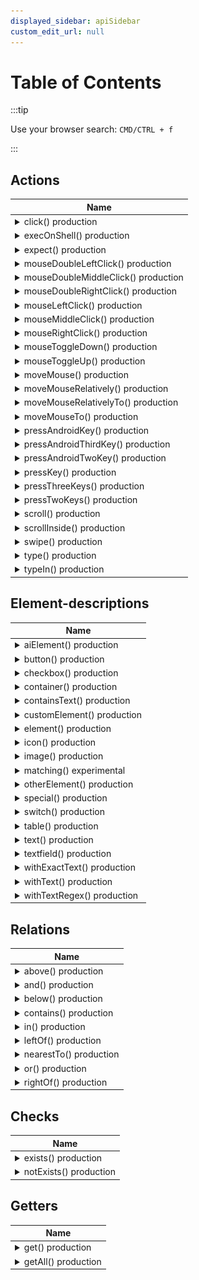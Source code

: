 ```yaml
---
displayed_sidebar: apiSidebar
custom_edit_url: null
---
```


# Table of Contents

:::tip

Use your browser search: `CMD/CTRL + f`

:::

## Actions

<table style={{display: 'table'}}>
    <thead>
        <tr>
            <th style={{width: '100%', textAlign: "left"}}>Name</th>
        </tr>
    </thead>
    <tbody>
        <tr>
            <td>
                <details>
                    <summary>click()  <span class="theme-doc-version-badge badge badge--success">production</span> </summary>
<md-block>

Mouse left-clicks/taps on the filtered element by moving the mouse cursor to the filtered element first.

If you need a simple mouseleftclick/tap only, use `mouseLeftClick`.

**Example:**
```typescript 
await aui.click().button().withText('Google Search').exec();
```

![](/img/gif/click.gif)

  

</md-block>
<md-block>


</md-block>
                </details>
            </td>
        </tr>
        <tr>
            <td>
                <details>
                    <summary>execOnShell()  <span class="theme-doc-version-badge badge badge--success">production</span> </summary>
<md-block>

Executes a shell command on the device your AskUI Controller is connected to.

**Example:**
```typescript 
// Open the lastpass app
await aui.execOnShell('monkey -p com.lastpass.authenticator 1').exec();

// Open Google Chrome on Windows
await aui.execOnShell("start chrome").exec()

;// Open Google Chrome on macOS
await aui.execOnShell("open -a 'Google Chrome'").exec();

// Open Google Chrome on Linux
await aui.execOnShell("chrome").exec();
```  

</md-block>
<md-block>

* @param \{string} shell_command - A shell command which is executed.

</md-block>
                </details>
            </td>
        </tr>
        <tr>
            <td>
                <details>
                    <summary>expect()  <span class="theme-doc-version-badge badge badge--success">production</span> </summary>
<md-block>

Expects a condition, for example, `exists()` or `notExits()`.

Use the structure `expect().<your filter>.(exists()|notExists())` as shown in the examples below.

**Examples:**
```typescript 
await aui.expect().text('Login').exists().exec()
await aui.expect().text('Login').notExists().exec()
```  

</md-block>
<md-block>


</md-block>
                </details>
            </td>
        </tr>
        <tr>
            <td>
                <details>
                    <summary>mouseDoubleLeftClick()  <span class="theme-doc-version-badge badge badge--success">production</span> </summary>
<md-block>

Double-clicks with left mouse key.

If you need to move the mouse first, use `moveMouseTo()`.

**Examples:**
```typescript
// Optional: Move mouse to an element first
await aui.moveMouseTo().button().withText('Login').exec();

await aui.mouseDoubleLeftClick().exec();
```

![](/img/gif/mouseDoubleLeftClick.gif)  

</md-block>
<md-block>


</md-block>
                </details>
            </td>
        </tr>
        <tr>
            <td>
                <details>
                    <summary>mouseDoubleMiddleClick()  <span class="theme-doc-version-badge badge badge--success">production</span> </summary>
<md-block>

Double-clicks with middle mouse key.

If you need to move the mouse first, use `moveMouseTo()`.

**Examples:**
```typescript
// Optional: Move mouse to an element first
await aui.moveMouseTo().button().withText('Login').exec();

await aui.mouseDoubleMiddleClick().exec();
```  

</md-block>
<md-block>


</md-block>
                </details>
            </td>
        </tr>
        <tr>
            <td>
                <details>
                    <summary>mouseDoubleRightClick()  <span class="theme-doc-version-badge badge badge--success">production</span> </summary>
<md-block>

Double-clicks with right mouse key.

If you need to move the mouse first, use `moveMouseTo()`.

**Examples:**
```typescript
// Optional: Move mouse to an element first
await aui.moveMouseTo().button().withText('Login').exec();

await aui.mouseDoubleRightClick().exec();
```  

</md-block>
<md-block>


</md-block>
                </details>
            </td>
        </tr>
        <tr>
            <td>
                <details>
                    <summary>mouseLeftClick()  <span class="theme-doc-version-badge badge badge--success">production</span> </summary>
<md-block>

Clicks with left mouse key.

If you need to move the mouse first, use `moveMouseTo()`.

**Examples:**
```typescript
// Optional: Move mouse to an element first
await aui.moveMouseTo().button().withText('Login').exec();

await aui.mouseLeftClick().exec();
```  

</md-block>
<md-block>


</md-block>
                </details>
            </td>
        </tr>
        <tr>
            <td>
                <details>
                    <summary>mouseMiddleClick()  <span class="theme-doc-version-badge badge badge--success">production</span> </summary>
<md-block>

Clicks with middle mouse key.

If you need to move the mouse first, use `moveMouseTo()`.

**Examples:**
```typescript
// Optional: Move mouse to an element first
await aui.moveMouseTo().button().withText('Login').exec();

await aui.mouseMiddleClick().exec();
```  

</md-block>
<md-block>


</md-block>
                </details>
            </td>
        </tr>
        <tr>
            <td>
                <details>
                    <summary>mouseRightClick()  <span class="theme-doc-version-badge badge badge--success">production</span> </summary>
<md-block>

Clicks with right mouse key.

If you need to move the mouse first, use `moveMouseTo()`.

**Examples:**
```typescript
// Optional: Move mouse to an element first
await aui.moveMouseTo().button().withText('Login').exec();

await aui.mouseRightClick().exec();
```  

</md-block>
<md-block>


</md-block>
                </details>
            </td>
        </tr>
        <tr>
            <td>
                <details>
                    <summary>mouseToggleDown()  <span class="theme-doc-version-badge badge badge--success">production</span> </summary>
<md-block>

Toggles mouse down (Left mouse key/tap). 

 This is the equivalent to **mouse-left-press-and-hold**. It holds the mouse button until the `mouseToogleUp()` is called. Often combined with `mouseToggleUP` to automate **drag-and-drop**.

**Example:**
```typescript
await aui.mouseToggleDown().exec();
await aui.moveMouseRelatively(-400,0).exec();
await aui.mouseToggleUp().exec();
```

![](/img/gif/mouseToggleDownUp.gif)  

</md-block>
<md-block>


</md-block>
                </details>
            </td>
        </tr>
        <tr>
            <td>
                <details>
                    <summary>mouseToggleUp()  <span class="theme-doc-version-badge badge badge--success">production</span> </summary>
<md-block>

Toggles mouse up (Left mouse key/tap).

This is the equivalent to releasing the pressing mouse left button. Often combined with `mouseToggleDown()` to automate **drag-and-drop**.

**Example:**
```typescript
await aui.mouseToggleDown().exec();
await aui.moveMouseRelatively(-400,0).exec();
await aui.mouseToggleUp().exec();
```

![](/img/gif/mouseToggleDownUp.gif)  

</md-block>
<md-block>


</md-block>
                </details>
            </td>
        </tr>
        <tr>
            <td>
                <details>
                    <summary>moveMouse()  <span class="theme-doc-version-badge badge badge--success">production</span> </summary>
<md-block>

Moves the mouse to the absolute x and y coordinates.

If you want to move your mouse cursor to an element, use `moveMouseTo()`.

**Example:**
```typescript
await aui.moveMouse(500, 500).exec();
```

![](/img/gif/moveMouse.gif)  

</md-block>
<md-block>

* @param \{number} x_coordinate - A (positive/negative) x coordinate.
* @param \{number} y_coordinate - A (positive/negative) y coordinate.

</md-block>
                </details>
            </td>
        </tr>
        <tr>
            <td>
                <details>
                    <summary>moveMouseRelatively()  <span class="theme-doc-version-badge badge badge--success">production</span> </summary>
<md-block>

Moves the mouse from the current position (relative) in x and y direction.

**Example:**
```typescript
await aui.moveMouseRelatively(0, 50).exec();
```

![](/img/gif/moveMouseRelatively.gif)  

</md-block>
<md-block>

* @param \{number} x_offset - A (positive/negative) x direction.
* @param \{number} y_offset - A (positive/negative) y direction.

</md-block>
                </details>
            </td>
        </tr>
        <tr>
            <td>
                <details>
                    <summary>moveMouseRelativelyTo()  <span class="theme-doc-version-badge badge badge--success">production</span> </summary>
<md-block>

Moves the mouse relatively to an element in the direction.
This can be used when the mouse should not hover over an element anymore.

**Examples:**
```typescript 
// Move mouse 30 pixels below button
await aui.moveMouseRelativelyTo(0, 30).button().withText('Submit').exec()
```
![](/img/gif/moveMouseRelativelyTo.gif)  

</md-block>
<md-block>

* @param \{number} x_offset - A (positive/negative) x direction.
* @param \{number} y_offset - A (positive/negative) y direction.

</md-block>
                </details>
            </td>
        </tr>
        <tr>
            <td>
                <details>
                    <summary>moveMouseTo()  <span class="theme-doc-version-badge badge badge--success">production</span> </summary>
<md-block>

Move mouse over the filtered element.

**Example:**
```typescript 
await aui.moveMouseTo().text().withText('Grinning_Face').exec()
```

![](/img/gif/moveMouseTo.gif)

  

</md-block>
<md-block>


</md-block>
                </details>
            </td>
        </tr>
        <tr>
            <td>
                <details>
                    <summary>pressAndroidKey()  <span class="theme-doc-version-badge badge badge--success">production</span> </summary>
<md-block>

Press one Android key like `del`
See [API docs](https://docs.askui.com/docs/api/Actions/pressandroidtwokey) for available keys.

**Examples:**
```typescript
await aui.pressAndroidKey('notification').exec();
```

![](/img/gif/pressAndroidKey.gif)  

</md-block>
<md-block>

* @param \{ANDROID_KEY} key - A Android key

</md-block>
                </details>
            </td>
        </tr>
        <tr>
            <td>
                <details>
                    <summary>pressAndroidThirdKey()  <span class="theme-doc-version-badge badge badge--success">production</span> </summary>
<md-block>

Press three Android keys like `CTRL+ALT+DEL`  

</md-block>
<md-block>

* @param \{ANDROID_KEY} first_key - A Android key
* @param \{ANDROID_KEY} second_key - A Android key
* @param \{ANDROID_KEY} third_key - A Android key

</md-block>
                </details>
            </td>
        </tr>
        <tr>
            <td>
                <details>
                    <summary>pressAndroidTwoKey()  <span class="theme-doc-version-badge badge badge--success">production</span> </summary>
<md-block>

Press two Android keys like `volume_down+power`
See [API docs](https://docs.askui.com/docs/api/Actions/pressandroidtwokey) for available keys.

**Examples:**
```typescript
await aui.pressAndroidTwoKey('volume_down', 'power').exec();
```

![](/img/gif/pressAndroidTwoKeys.gif)  

</md-block>
<md-block>

* @param \{ANDROID_KEY} first_key - A Android key
* @param \{ANDROID_KEY} second_key - A Android key

</md-block>
                </details>
            </td>
        </tr>
        <tr>
            <td>
                <details>
                    <summary>pressKey()  <span class="theme-doc-version-badge badge badge--success">production</span> </summary>
<md-block>

Press one keys like `DEL`

**Operating system specific mappings:**
1. Windows: `command`-key maps to `windows`-key

**Examples:**
```typescript
await aui.pressKey('tab').exec();
```

![](/img/gif/pressKey.gif)  

</md-block>
<md-block>

* @param \{PC_AND_MODIFIER_KEY} key - A key

</md-block>
                </details>
            </td>
        </tr>
        <tr>
            <td>
                <details>
                    <summary>pressThreeKeys()  <span class="theme-doc-version-badge badge badge--success">production</span> </summary>
<md-block>

Press three keys like `CTRL+ALT+DEL`

**Operating system specific mappings:**
1. Windows: `command`-key maps to `windows`-key

**Examples:**
```typescript
await aui.pressThreeKeys('control', 'command' 'space').exec();
```

![](/img/gif/pressThreeKeys.gif)  

</md-block>
<md-block>

* @param \{MODIFIER_KEY} first_key - A modifier key
* @param \{MODIFIER_KEY} second_key - A modifier key
* @param \{PC_KEY} third_key - A key

</md-block>
                </details>
            </td>
        </tr>
        <tr>
            <td>
                <details>
                    <summary>pressTwoKeys()  <span class="theme-doc-version-badge badge badge--success">production</span> </summary>
<md-block>

Press two keys like `ALT+F4`

**Operating system specific mappings:**
1. Windows: `command`-key maps to `windows`-key
---
  

</md-block>
<md-block>

* @param \{MODIFIER_KEY} first_key - A modifier key
* @param \{PC_KEY} second_key - A key

</md-block>
                </details>
            </td>
        </tr>
        <tr>
            <td>
                <details>
                    <summary>scroll()  <span class="theme-doc-version-badge badge badge--success">production</span> </summary>
<md-block>

Scrolls based on the current mouse position in the x and y direction.

**Important**: Mouse must be positioned in a scrollable area.

**macOS**: May not work as expected!

**Example:**
```typescript 
// Scroll 500 pixels down in y direction
await aui.scroll(0, -500).exec()
```

![](/img/gif/scroll.gif)  

</md-block>
<md-block>

* @param \{number} x_offset - A (positive/negative) x direction.
* @param \{number} y_offset - A (positive/negative) y direction.

</md-block>
                </details>
            </td>
        </tr>
        <tr>
            <td>
                <details>
                    <summary>scrollInside()  <span class="theme-doc-version-badge badge badge--success">production</span> </summary>
<md-block>

Moves mouse to the filtered element and scrolls in the x and y direction.

**macOS**: May not work as expected!

**Example:**
```typescript 
await aui.scrollInside(0,-500).text().withText('Bottom sheet').exec();
```

![](/img/gif/scrollInside.gif)  

</md-block>
<md-block>

* @param \{number} x_offset - A (positive/negative) x direction.
* @param \{number} y_offset - A (positive/negative) y direction.

</md-block>
                </details>
            </td>
        </tr>
        <tr>
            <td>
                <details>
                    <summary>swipe()  <span class="theme-doc-version-badge badge badge--success">production</span> </summary>
<md-block>

Swipe an element in the x and y direction.
Holds the left mouse button down on Windows, Linux and macOS and drags the element.
On touch devices it taps the element and then drags it.

**Example:**
```typescript 
// Swipe the element 500 to the right
await aui.swipe(500, 0).image().exec()
```
![](/img/gif/swipe.gif)  

</md-block>
<md-block>

* @param \{number} x_offset - A x direction. positive and negative values are accepted
* @param \{number} y_offset - A y direction. positive and negative values are accepted

</md-block>
                </details>
            </td>
        </tr>
        <tr>
            <td>
                <details>
                    <summary>type()  <span class="theme-doc-version-badge badge badge--success">production</span> </summary>
<md-block>

Types a text at the current position.
If you need to focus the element first, use typeIn()

**Note:** In the current version it copies the text and pastes it.

**Examples:**
```typescript 
await aui.type('askui@askui.com').exec()

// mask the text so it is not send to the askui-inference server
await aui.type('Type some text', \{ isSecret: true, secretMask: '**' }).exec()
```

![](/img/gif/type.gif)  

</md-block>
<md-block>

* @param \{string} text - A text to type

</md-block>
                </details>
            </td>
        </tr>
        <tr>
            <td>
                <details>
                    <summary>typeIn()  <span class="theme-doc-version-badge badge badge--success">production</span> </summary>
<md-block>

Puts the focus on the filtered element and types in the text.

**Note:** In the current version it copies the text and pastes it.

**Examples:**
```typescript 
await aui.typeIn('Type some text').textfield().exec()

// mask the text so it is not send to the askui-inference server
await aui.typeIn('Type some text', \{ isSecret: true, secretMask: '**' }).textfield().exec()
```
![](/img/gif/typeIn.gif)  

</md-block>
<md-block>

* @param \{string} text - A text to type

</md-block>
                </details>
            </td>
        </tr>
    </tbody>
</table>

## Element-descriptions

<table style={{display: 'table'}}>
    <thead>
        <tr>
            <th style={{width: '100%', textAlign: "left"}}>Name</th>
        </tr>
    </thead>
    <tbody>
        <tr>
            <td>
                <details>
                    <summary>aiElement()  <span class="theme-doc-version-badge badge badge--success">production</span> </summary>
<md-block>

Detects an AI Element created with the [snipping workflow](https://docs.askui.com/docs/general/Components/aielement#snipping-workflow).

**Examples:**

```typescript
await aui.click().aiElement('askui-logo').exec();
```  

</md-block>
<md-block>

* @param \{string} aiElementName - Name of the AI Element.

</md-block>
                </details>
            </td>
        </tr>
        <tr>
            <td>
                <details>
                    <summary>button()  <span class="theme-doc-version-badge badge badge--success">production</span> </summary>
<md-block>

Filters for a UI element 'button'.

**Examples:** 
```typescript
await aui.click().button().contains().text().withText('Google Search').exec()
```

![](/img/gif/button.gif)  

</md-block>
<md-block>


</md-block>
                </details>
            </td>
        </tr>
        <tr>
            <td>
                <details>
                    <summary>checkbox()  <span class="theme-doc-version-badge badge badge--success">production</span> </summary>
<md-block>

Filters for a UI element 'checkbox'.  

</md-block>
<md-block>


</md-block>
                </details>
            </td>
        </tr>
        <tr>
            <td>
                <details>
                    <summary>container()  <span class="theme-doc-version-badge badge badge--success">production</span> </summary>
<md-block>

Filters for a UI element 'container'.  

</md-block>
<md-block>


</md-block>
                </details>
            </td>
        </tr>
        <tr>
            <td>
                <details>
                    <summary>containsText()  <span class="theme-doc-version-badge badge badge--success">production</span> </summary>
<md-block>

Filters for text containing the text provided as an argument.

**Examples:** 
```typescript
'This is a text' === containsText('text') => true
'This is a text' === containsText('other text') => false
'This is a text' === containsText('other') => false
```
![](/img/gif/containsText.gif)  

</md-block>
<md-block>

* @param \{string} text - A text to be matched.

</md-block>
                </details>
            </td>
        </tr>
        <tr>
            <td>
                <details>
                    <summary>customElement()  <span class="theme-doc-version-badge badge badge--success">production</span> </summary>
<md-block>

Filters for a 'custom element', that is a UI element that is defined by providing an image and other parameters such as degree of rotation. It allows filtering for a UI element based on an image instead of using text or element descriptions like `button().withText('Submit')` in `await aui.click().button().withText('Submit').exec()`.

See the tutorial - [Custom Element](https://docs.askui.com/docs/general/Element%20Selection/custom-elements) for more details.

**Example**
```typescript
await aui
    .click()
    .customElement({
        customImage: './logo.png', // required
        name: 'myLogo', // optional
        threshold: 0.9, // optional, defaults to 0.9
        stopThreshold: 0.9, // optional, defaults to 0.9
        rotationDegreePerStep: 0, // optional, defaults to 0
        imageCompareFormat: 'grayscale', // optional, defaults to 'grayscale'
        // mask:{x:0, y:0}[] // optional, a polygon to match only a certain area of the custom element
    })
    .exec();
```

**Arguments**

- **customImage** (*`string`, required*):
    - A cropped image in the form of a base64 string or file path.
- **name** (*`string`, optional*):
    - A unique name that can be used for filtering for the custom element. If not given, any text inside the custom image will be detected via OCR.
- **threshold** (*`number`, optional*):
    - A threshold for how much a UI element needs to be similar to the custom element as defined by the image. Takes values between `0.0` (== all elements are recognized as the custom element which is probably not what you want) and `1.0` (== elements need to look exactly like the `customImage` which is unlikely to be achieved as even minor differences count). Defaults to `0.9`.
- **stopThreshold** (*`number`, optional*):
    - A threshold for when to stop searching for UI elements similar to the custom element. As soon as UI elements have been found that are at least as similar as the `stopThreshold`, the search is going to stop. After that elements are filtered using the `threshold`. Because of that the `stopThreshold` should be greater than or equal to `threshold`. It is primarily to be used as a speed improvement (by lowering the value). Takes values between `0.0` and `1.0`. Defaults to `0.9`.
- **rotationDegreePerStep** (*`number`, optional*):
    - Step size in rotation degree. Rotates the custom image by this step size until 360° is exceeded. The range is from `0` to `360`. Defaults to `0`.
- **imageCompareFormat** (*`'RGB' | 'grayscale' | 'edges'`, optional*):
    - The color compare style. `'edges'` compares only edges, `'greyscale'` compares the brightness of each pixel whereas `'RGB'` compares all three colors (red, green, blue). Defaults to `'grayscale'`.
  

</md-block>
<md-block>

* @param \{CustomElementJson} customElement - The custom element to filter for.

</md-block>
                </details>
            </td>
        </tr>
        <tr>
            <td>
                <details>
                    <summary>element()  <span class="theme-doc-version-badge badge badge--success">production</span> </summary>
<md-block>

Filters for any UI element on the screen.

**Examples:** 
```typescript
await aui.moveMouseTo().element().exec()
```  

</md-block>
<md-block>


</md-block>
                </details>
            </td>
        </tr>
        <tr>
            <td>
                <details>
                    <summary>icon()  <span class="theme-doc-version-badge badge badge--success">production</span> </summary>
<md-block>

Filters for a UI element 'icon'.

You can combine it with the element-description 'withText()' to look for a specific icon.

**Examples:** 
```typescript
icon().withText('plus')
```

![](/img/gif/icon.gif)

**Note:** This is an alpha feature. The prediction of the icon name is sometimes unstable. Use custom elements as an alternative.  

</md-block>
<md-block>


</md-block>
                </details>
            </td>
        </tr>
        <tr>
            <td>
                <details>
                    <summary>image()  <span class="theme-doc-version-badge badge badge--success">production</span> </summary>
<md-block>

Filters for a UI element 'image'.

**Examples:**
```typescript
// Works if there is only one image visible on the screen
await aui.click().image().exec();

// Works if you have an image with
// a text below
await aui.click().image().above().text().withText('Automating WebGL').exec();
```

![](/img/gif/image.gif)

  

</md-block>
<md-block>


</md-block>
                </details>
            </td>
        </tr>
        <tr>
            <td>
                <details>
                    <summary>matching()  <span class="theme-doc-version-badge badge badge--secondary">experimental</span> </summary>
<md-block>

Filters elements based on a textual description.

**What Should I Write as Matching Text**

The text description inside the `matching()` should describe the element visually.
It understands color, some famous company/product names, general descriptions.

**Important: _Matching only returns the best matching element when you use it with `get()`_**

A bit of playing around to find a matching description is sometimes needed:
For example, `puzzle piece` can fail while `an icon showing a puzzle piece` might work.
Generally, the more detail the better.

We also recommend to not restrict the type of element by using the general selector `element()` as shown in the examples below.

**Examples:**
```typescript
// Select the black sneaker from a bunch of sneakers
await aui.click().element().matching('a black sneaker shoe').exec();

// Select an image that has text in it
await aui.click().element().matching('has Burger King in it').exec();
await aui.click().element().matching('has adidas in it').exec();

// Target a logo/image by describing it
await aui.click().element().matching('a mask on purple background and a firefox logo').exec();
await aui.click().element().matching('logo looking like an apple with one bite bitten off').exec();
await aui.click().element().matching('logo looking like a seashell').exec();
```  

</md-block>
<md-block>

* @param \{string} text - A description of the target element.

</md-block>
                </details>
            </td>
        </tr>
        <tr>
            <td>
                <details>
                    <summary>otherElement()  <span class="theme-doc-version-badge badge badge--success">production</span> </summary>
<md-block>

Filters for a UI element 'other element'.  

</md-block>
<md-block>


</md-block>
                </details>
            </td>
        </tr>
        <tr>
            <td>
                <details>
                    <summary>special()  <span class="theme-doc-version-badge badge badge--success">production</span> </summary>
<md-block>

Filters special elements defined over a specifically trained custom element descriptor.

Custom element descriptors are trained on your elements that were not detected with our 
default models. Please contact us for further details on how to do this. We are working on 
a solution to provide this in our User Portal. 

In the example below circle refers to a circle shaped icon with specific properties.

**Examples:** 
```typescript
await aui.moveMouseTo().element().special("circle").exec()
```  

</md-block>
<md-block>

* @param \{string} text - A text to be matched.

</md-block>
                </details>
            </td>
        </tr>
        <tr>
            <td>
                <details>
                    <summary>switch()  <span class="theme-doc-version-badge badge badge--success">production</span> </summary>
<md-block>

Filters for a UI element 'switch'.  

</md-block>
<md-block>


</md-block>
                </details>
            </td>
        </tr>
        <tr>
            <td>
                <details>
                    <summary>table()  <span class="theme-doc-version-badge badge badge--success">production</span> </summary>
<md-block>

Filters for a UI element 'table'.  

</md-block>
<md-block>


</md-block>
                </details>
            </td>
        </tr>
        <tr>
            <td>
                <details>
                    <summary>text()  <span class="theme-doc-version-badge badge badge--success">production</span> </summary>
<md-block>

Filters for an UI element 'text'.

Takes an optional parameter to filter for a specific text.
See the examples below.

See also the filters `withTextRegex()` and `withExactText()`

**Examples:**
```typescript
await aui.click().text().exec();
await aui.click().text('Username').exec();

// Matching with an exact text
await aui.click().text().withExactText('Username').exec();

// Matching with a regex
await aui.click().text().withTextRegex('\b[Ss]\w+').exec();
```  

</md-block>
<md-block>

* @param \{string} [text] - A text to be matched.

</md-block>
                </details>
            </td>
        </tr>
        <tr>
            <td>
                <details>
                    <summary>textfield()  <span class="theme-doc-version-badge badge badge--success">production</span> </summary>
<md-block>

Filters for a UI element 'textfield'.

**Examples:**
```typescript
// Works if there is only one textfield visible on the screen
await aui.typeIn('Oh yeah').textfield().exec();

// Works if you have a labeled textfield
// Label is above the textfield
await aui.typeIn('Oh yeah').textfield().below().text().withText('E-Mail Address').exec();
```

![](/img/gif/textfield.gif)

  

</md-block>
<md-block>


</md-block>
                </details>
            </td>
        </tr>
        <tr>
            <td>
                <details>
                    <summary>withExactText()  <span class="theme-doc-version-badge badge badge--success">production</span> </summary>
<md-block>

Filters for equal text.

**Note:** This should be only used in cases where the similarity
 comparison of \{@link FluentFilters.withText()} allows not for
 specific enough filtering (too many elements).

**Examples:** 
```typescript
'text' === withExactText('text') => true
'test' === withExactText('text') => false
'other' === withExactText('text') => false

await aui.moveMouseTo().text().withExactText('Password').exec()
```

![](/img/gif/withexacttext.gif)

  

</md-block>
<md-block>

* @param \{string} text - A text to be matched.

</md-block>
                </details>
            </td>
        </tr>
        <tr>
            <td>
                <details>
                    <summary>withText()  <span class="theme-doc-version-badge badge badge--success">production</span> </summary>
<md-block>

Filters for similar -- meaning >70% similar -- text.

Takes an optional parameter to specify the similarity. Usually you need the optional parameter for long texts you want to match precisely.

_We use [RapidFuzz](https://maxbachmann.github.io/RapidFuzz/Usage/fuzz.html#ratio) which calculates the similarity like this:_

`1 - (distance / (lengthString1 + lengthString2))`

**Examples:** 
```typescript
'text' === withText('text') => true
'test' === withText('text') => true
'Test' === withText('text') => true
'Text' === withText('text') => true
'TEXT' === withText('text') => true
'texst' === withText('text') => true
'texts' === withText('text') => true

// usually false
'atebxtc' === withText('text') => false
'other' === withText('text') => false

// optional parameter: similarity_score
'978-0-201-00650-6' == withText("978-0-201-00", 90) => false with 82.76 < 90 similarity
'978-0-201-00650-6' == withText("978-0-201-00650", 90) => true with 93.75 > 90 similarity
```
![](/img/gif/withText.gif)  

</md-block>
<md-block>

* @param \{string} text - A text to be matched.
* @param \{number} [similarityScore=70] - Similarity score minimum value, it should be between `0` and `100`.

</md-block>
                </details>
            </td>
        </tr>
        <tr>
            <td>
                <details>
                    <summary>withTextRegex()  <span class="theme-doc-version-badge badge badge--success">production</span> </summary>
<md-block>

Filters for texts, which match the regex pattern.

**Examples:**

```typescript
'The rain in Spain' === withTextRegex('\b[Ss]\w+') => true
'The rain in Portugal' === withTextRegex('\b[Ss]\w+') => false
'The rain in switzerland' === withTextRegex('\b[Ss]\w+') => true

await aui.get().text().withTextRegex('\b[Ss]\w+').exec()
```

![](/img/gif/withtextregex.gif)

  

</md-block>
<md-block>

* @param \{string} regex_pattern - A regex pattern

</md-block>
                </details>
            </td>
        </tr>
    </tbody>
</table>

## Relations

<table style={{display: 'table'}}>
    <thead>
        <tr>
            <th style={{width: '100%', textAlign: "left"}}>Name</th>
        </tr>
    </thead>
    <tbody>
        <tr>
            <td>
                <details>
                    <summary>above()  <span class="theme-doc-version-badge badge badge--success">production</span> </summary>
<md-block>

Filters for an element above another element.

Takes an optional parameter `index` to select the nth element (defaults to `0`).

Takes an optional parameter `intersection_area` to specify which elements above of the other element are filtered for based on their horizontal position (y-coordinates of bounding box):
- `"element_center_line"` - considered above of the other element if element's bounding box intersects with a vertical line passing through the center of the other element
- `"element_edge_area"` - considered above of the other element if element's bounding box intersects with an area between the left and the right edge of the other element
- `"display_edge_area"` - considered above of the other element no matter where it is placed horizontally on the screen (y-axis)

**Examples:**
```typescript 
------------
|  text3   |
------------
            ------------
            |  text2   |
            ------------
    ------------
    |  text1   |
    ------------
------------
|  text0   |
------------
------------
|  button  |
------------

// General explanation for element_center_line
// This will find text0 and text3
...text().above(..., 'element_center_line').button()

// General explanation for element_edge_area
// This will find text0, text1 and text3
...text().above(..., 'element_edge_area').button()

// General explanation and display_edge_area
// This will find text0, text1, text2 and text3
...text().above(..., 'display_edge_area').button()

// More examples:
// Returns text0 because it is the first element above button
...text().above().button()
...text().above(0).button()
...text().above(0, 'element_edge_area').button()

// Returns text3 because it is the second text touched by the
// vertical line from the center of button
// Notice: text1 is not touched!
...text().above(1, 'element_center_line').button()

// Returns text3 because it is the third text touched by the
// vertical area above the x-axis of button
// Notice: text2 is not touched!
...text().above(2, 'element_edge_area').button()

// Returns text2 because it is the third element above button
...text().above(2, 'display_edge_area').button()

// Returns no element because button is below the texts
...button().above().text()
```
![](/img/gif/above.gif)  

</md-block>
<md-block>

* @param \{number} [index=0] - Index of element to filter for going into the direction specified. Defaults to `0` which is the first element (zero-indexed) found in that direction.
* @param \{INTERSECTION_AREA} [intersection_area="element_edge_area"] - Intersecting with either `"element_center_line"`, `"element_edge_area"` or `"display_edge_area"`. Defaults to `"element_edge_area"`.

</md-block>
                </details>
            </td>
        </tr>
        <tr>
            <td>
                <details>
                    <summary>and()  <span class="theme-doc-version-badge badge badge--success">production</span> </summary>
<md-block>

Logic and operator

**Examples:**
```text 
example scene: 
 ---------------   ----------------
 |  icon user  |   |  icon search |
 ---------------   ----------------
```
```typescript 
const icons = await aui.get().icon().exec();
console.log(icons);
```
Using only the element-description icon, the get will return both icons 
```text 
console output: [
  DetectedElement {
     name: 'ICON',
     text: 'user',
     bndbox: BoundingBox {
        xmin: 1000,
        ymin: 1010,
        xmax: 1020,
        ymax: 1030
     }
  },
  DetectedElement {
     name: 'ICON',
     text: 'search',
     bndbox: BoundingBox {
        xmin: 900,
        ymin: 910,
        xmax: 920,
        ymax: 930
     }
  }
 ]
```
You can combine element-descriptions with **the `and()` relation** and specify exactly which icon you want.
```typescript 
const icons = await aui.get().icon().and().withText('user').exec()
console.log(icons)
```
The get returns only the user icon although both elements are icons.
```text 
 console output: [
  DetectedElement {
     name: 'ICON',
     text: 'user',
     bndbox: BoundingBox {
        xmin: 900,
        ymin: 910,
        xmax: 920,
        ymax: 930
     }
  }
 ]
```  

</md-block>
<md-block>


</md-block>
                </details>
            </td>
        </tr>
        <tr>
            <td>
                <details>
                    <summary>below()  <span class="theme-doc-version-badge badge badge--success">production</span> </summary>
<md-block>

Filters for an element below another element.

Takes an optional parameter `index` to select the nth element (defaults to `0`).

Takes an optional parameter `intersection_area` to specify which elements below of the other element are filtered for based on their horizontal position (y-coordinates of bounding box):
- `"element_center_line"` - considered below of the other element if element's bounding box intersects with a vertical line passing through the center of the other element
- `"element_edge_area"` - considered below of the other element if element's bounding box intersects with an area between the left and the right edge of the other element
- `"display_edge_area"` - considered below of the other element no matter where it is placed horizontally on the screen (y-axis)

**Examples:**
```typescript 
------------
|   text   |
------------
------------
|  button0 |
------------
         -----------
         | button1 |
         -----------
            -----------
            | button2 |
            -----------
------------
|  button3 |
------------

// General explanation for element_center_line
// This will find button0 and button3
...button().below(..., 'element_center_line').text()

// General explanation for element_edge_area
// This will find button0, button1 and button3
...button().below(..., 'element_edge_area').text()

// General explanation and display_edge_area
// This will find button0, button1, button2 and button3
...button().below(..., 'display_edge_area').text()

// More examples:
// Returns button0 because button0 is the first button below text
...button().below().text()
...button().below(0).text()
...button().below(0, 'element_edge_area').text()

// Returns button3 because it is the second button touched by the
// vertical line from the center of text
// Notice: button1 is not touched
...button().below(1, 'element_center_line').text()

// Returns button3 because it is the third button touched by the
// vertical area below the x-axis of text
// Notice: button2 is not touched!
...button().below(2, 'element_edge_area').text()

// Returns button2 because it is the third element below text
...button().below(2, 'display_edge_area').text()

// Returns no element because text is above the buttons
...text().below().button()
```
![](/img/gif/below.gif)  

</md-block>
<md-block>

* @param \{number} [index=0] - Index of element to filter for going into the direction specified. Defaults to `0` which is the first element (zero-indexed) found in that direction.
* @param \{INTERSECTION_AREA} [intersection_area="element_edge_area"] - Intersecting with either `"element_center_line"`, `"element_edge_area"` or `"display_edge_area"`. Defaults to `"element_edge_area"`.

</md-block>
                </details>
            </td>
        </tr>
        <tr>
            <td>
                <details>
                    <summary>contains()  <span class="theme-doc-version-badge badge badge--success">production</span> </summary>
<md-block>

Filters for an element containing another element.

**Example:**
```typescript 
--------------------
|     outerEl      |
|  --------------  |
|  |  innerEl   |  |
|  --------------  |
|                  |
--------------------

// Returns outerEl because outerEl contains innerEl
...outerEl().contains().innerEl()
//  Returns no element because innerEl contains no outerEl
...innerEl().contains().outerEl()
```
![](/img/gif/contains.gif)  

</md-block>
<md-block>


</md-block>
                </details>
            </td>
        </tr>
        <tr>
            <td>
                <details>
                    <summary>in()  <span class="theme-doc-version-badge badge badge--success">production</span> </summary>
<md-block>

Filters for an element inside another element.

**Examples:** 
```typescript 
--------------------
|     outerEl      |
|  --------------  |
|  |  innerEl   |  |
|  --------------  |
|                  |
--------------------

// Returns innerEl because innerEl is inside outerEl
...innerEl().in().outerEl()
// Returns nothing because innerEl is not inside outerEl
...outerEl().in().innerEl()
```
![](/img/gif/in.gif)  

</md-block>
<md-block>


</md-block>
                </details>
            </td>
        </tr>
        <tr>
            <td>
                <details>
                    <summary>leftOf()  <span class="theme-doc-version-badge badge badge--success">production</span> </summary>
<md-block>

Filters for an element left of another element.

Takes an optional parameter `index` to select the nth element (defaults to `0`).

Takes an optional parameter `intersection_area` to specify which elements left of the other element are filtered for based on their vertical position (y-coordinates of bounding box):
- `"element_center_line"` - considered left of the other element if element's bounding box intersects with a horizontal line passing through the center of the other element
- `"element_edge_area"` - considered left of the other element if element's bounding box intersects with an area between the top and the bottom edge of the other element
- `"display_edge_area"` - considered left of the other element no matter where it is placed vertically on the screen (y-axis)

**Examples:**
```typescript 
---------                   --------- ----------
| text3 |                   | text0 | | button |
---------         --------- --------- ----------
        --------- | text1 |
        | text2 | ---------
        ---------

// General explanation for element_center_line
// This will find text0 and text3
...text().leftOf(..., 'element_center_line').button()

// General explanation for element_edge_area
// This will find text0, text1 and text3
...text().leftOf(..., 'element_edge_area').button()

// General explanation and display_edge_area
// This will find text0, text1, text2 and text3
...text().leftOf(..., 'display_edge_area').button()

// More examples:
// Returns text0 because it is the first element leftOf button
...text().leftOf().button()
...text().leftOf(0).button()
...text().leftOf(0, 'element_edge_area').button()

// Returns text3 because it is the second text touched by the
// horizontal line from the center of button
// Notice: text1 is not touched!
...text().leftOf(1, 'element_center_line').button()

// Returns text3 because it is the third text touched by the
// vertical area leftOf the y-axis of button
// Notice: text2 is not touched!
...text().leftOf(2, 'element_edge_area').button()

// Returns text2 because it is the third element leftOf button
...text().leftOf(2, 'display_edge_area').button()

// Returns no element because button is rightOf the texts
...button().leftOf().text()
```
![](/img/gif/leftOf.gif)  

</md-block>
<md-block>

* @param \{number} [index=0] - Index of element to filter for going into the direction specified. Defaults to `0` which is the first element (zero-indexed) found in that direction.
* @param \{INTERSECTION_AREA} [intersection_area="element_edge_area"] - Intersecting with either `"element_center_line"`, `"element_edge_area"` or `"display_edge_area"`. Defaults to `"element_edge_area"`.

</md-block>
                </details>
            </td>
        </tr>
        <tr>
            <td>
                <details>
                    <summary>nearestTo()  <span class="theme-doc-version-badge badge badge--success">production</span> </summary>
<md-block>

Filters for an element nearest to another element.

**Examples:**
```typescript 
--------------
|  button 1  |
--------------
--------------
|   text     |
--------------
              
              
              
--------------
|  button 2  |
--------------

// Returns button 1 because button 1 is nearer to the text than button 2
...button().nearestTo().text()
```
![](/img/gif/nearestTo.gif)  

</md-block>
<md-block>


</md-block>
                </details>
            </td>
        </tr>
        <tr>
            <td>
                <details>
                    <summary>or()  <span class="theme-doc-version-badge badge badge--success">production</span> </summary>
<md-block>

Logic or operator

**Examples:**
```text 
scene 1
--------------  ---------------
|  button    |  |  icon       |
--------------  ---------------

scene 2
--------------  ---------------
|  button    |  |  text       |
--------------  ---------------

```
In case, that your reference element can have multiple values, in the following example, the element right of the button can be either icon or text.
You can use **the `or()` relation**, so your instruction is valid for both scenes
```typescript 
const button = await aui.get().button().rightOf().icon().or().text().exec();
console.log(button);
```
Returns the same button for both cases
```text 
 console output: [
  DetectedElement {
     name: 'BUTTON',
     text: 'button',
     bndbox: BoundingBox {
        xmin: 900,
        ymin: 910,
        xmax: 920,
        ymax: 930
     }
  }
 ]
```  

</md-block>
<md-block>


</md-block>
                </details>
            </td>
        </tr>
        <tr>
            <td>
                <details>
                    <summary>rightOf()  <span class="theme-doc-version-badge badge badge--success">production</span> </summary>
<md-block>

Filters for an element right of another element.

Takes an optional parameter `index` to select the nth element (defaults to `0`).

Takes an optional parameter `intersection_area` to specify which elements right of the other element are filtered for based on their vertical position (y-coordinates of bounding box):
- `"element_center_line"` - considered right of the other element if element's bounding box intersects with a horizontal line passing through the center of the other element
- `"element_edge_area"` - considered right of the other element if element's bounding box intersects with an area between the top and the bottom edge of the other element
- `"display_edge_area"` - considered right of the other element no matter where it is placed vertically on the screen (y-axis)

**Examples:**
```typescript 
---------- ---------                     ---------
| button | | text0 |                     | text3 |
---------- --------- ---------           ---------
                     | text1 | ---------
                     --------- | text2 |
                               ---------

// General explanation for element_center_line
// This will find text0 and text3
...text().rightOf(..., 'element_center_line').button()

// General explanation for element_edge_area
// This will find text0, text1 and text3
...text().rightOf(..., 'element_edge_area').button()

// General explanation and display_edge_area
// This will find text0, text1, text2 and text3
...text().rightOf(..., 'display_edge_area').button()

// More examples:
// Returns text0 because it is the first element rightOf button
...text().rightOf().button()
...text().rightOf(0).button()
...text().rightOf(0, 'element_edge_area').button()

// Returns text3 because it is the second text touched by the
// horizontal line from the center of button
// Notice: text1 is not touched!
...text().rightOf(1, 'element_center_line').button()

// Returns text3 because it is the third text touched by the
// vertical area rightOf the y-axis of button
// Notice: text2 is not touched!
...text().rightOf(2, 'element_edge_area').button()

// Returns text2 because it is the third element rightOf button
...text().rightOf(2, 'display_edge_area').button()

// Returns no element because button is rightOf the texts
...button().rightOf().text()
```
![](/img/gif/rightOf.gif)  

</md-block>
<md-block>

* @param \{number} [index=0] - Index of element to filter for going into the direction specified. Defaults to `0` which is the first element (zero-indexed) found in that direction.
* @param \{INTERSECTION_AREA} [intersection_area="element_edge_area"] - Intersecting with either `"element_center_line"`, `"element_edge_area"` or `"display_edge_area"`. Defaults to `"element_edge_area"`.

</md-block>
                </details>
            </td>
        </tr>
    </tbody>
</table>

## Checks

<table style={{display: 'table'}}>
    <thead>
        <tr>
            <th style={{width: '100%', textAlign: "left"}}>Name</th>
        </tr>
    </thead>
    <tbody>
        <tr>
            <td>
                <details>
                    <summary>exists()  <span class="theme-doc-version-badge badge badge--success">production</span> </summary>
<md-block>

Expects that filtered element exists.

Always use together with `expect()`.

**Note** Throws an error and stops the execution when the element is not found. You can catch the error and decide what to do as in the examples below.

**Examples:**
```typescript
// Stops execution at this point when the element does not exist.
await aui.expect().text('Login').exists().exec()

// This will catch the error and log a message
// But the execution will continue afterwards
try {
    await aui.expect().text('Login').exists().exec()
} catch (error) {
    console.log('Too bad we could not find the element!');
}
```  

</md-block>
<md-block>


</md-block>
                </details>
            </td>
        </tr>
        <tr>
            <td>
                <details>
                    <summary>notExists()  <span class="theme-doc-version-badge badge badge--success">production</span> </summary>
<md-block>

Expects that filtered element not exists.

Always use together with `expect()`.

**Note** Throws an error and stops the execution when the element is found. You can catch the error and decide what to do as in the examples below.

**Examples:**
```typescript
// Stops execution at this point when the element does exist.
await aui.expect().text('Login').notExists().exec()

// This will catch the error and log a message
// But the execution will continue afterwards
try {
    await aui.expect().text('Login').notExists().exec()
} catch (error) {
    console.log('Too bad we could find the element!');
}
```  

</md-block>
<md-block>


</md-block>
                </details>
            </td>
        </tr>
    </tbody>
</table>

## Getters

<table style={{display: 'table'}}>
    <thead>
        <tr>
            <th style={{width: '100%', textAlign: "left"}}>Name</th>
        </tr>
    </thead>
    <tbody>
        <tr>
            <td>
                <details>
                    <summary>get()  <span class="theme-doc-version-badge badge badge--success">production</span> </summary>
<md-block>

Returns an array with all filtered elements.
A detected element has the following properties:
- `name` of the element
- `text` content of element
- `bndbox`: location of element described with coordinates of a bounding box

**Examples:**
```typescript 
// ************************************ //
// Log the DetectedElements completely  //
// ************************************ //
const text = await aui.get().text('Sign').exec();
console.log(text);

// Console output 
[
  DetectedElement {
    name: 'TEXT',
    text: 'Sign In',
    bndbox: BoundingBox {
      xmin: 1128.2720982142857,
      ymin: 160.21332310267857,
      xmax: 1178.8204241071428,
      ymax: 180.83512834821428
    }
  }
]
```

```typescript
// *************************************************** //
// Examples on how to work with the returned elements  //
// *************************************************** //
const texts = await aui.get().text().below().textfield().exec();

// We can get a lot of elements this way
console.log(texts);

// Console output
[
  DetectedElement {
    name: 'TEXT',
    text: 'Sign In',
    bndbox: BoundingBox {
      xmin: 1128.2720982142857,
      ymin: 160.21332310267857,
      xmax: 1178.8204241071428,
      ymax: 180.83512834821428
    },
  },
  DetectedElement {
    name: 'TEXT',
    text: 'Login',
    bndbox: BoundingBox {
      xmin: 250.8204241071428,
      ymin: 300.21332310267857,
      xmax: 450.6304241071428,
      ymax: 950.47812834821428
    },
  },
  ... 10 more items
]

// Extract the FIRST element
// Arrays start with index 0!
const firstTextElement = texts[0];
const textOfFirstElement = firstElement.text;

console.log(textOfFirstElement);

// Console output
Sign In

// Log the text of the SECOND element
// with shorter code
const texts = await aui.get().text().below().textfield().exec();
console.log(texts[1].text)

// Console output
Login
```  

</md-block>
<md-block>


</md-block>
                </details>
            </td>
        </tr>
        <tr>
            <td>
                <details>
                    <summary>getAll()  <span class="theme-doc-version-badge badge badge--success">production</span> </summary>
<md-block>

Returns an array with all detected elements.
A detected element has the following properties:
- `name` of the element
- `text` content of element
- `bndbox`: location of element described with coordinates of a bounding box

**Examples:**
```typescript 
const detectedElements = await aui.getAll().exec();
console.log(detectedElements);
```
```text 
 console output: [
  DetectedElement {
     name: 'TEXT',
     text: 'Sign In',
     bndbox: BoundingBox {
        xmin: 1128.2720982142857,
        ymin: 160.21332310267857,
        xmax: 1178.8204241071428,
        ymax: 180.83512834821428
     },
  },
  DetectedElement {
     name: 'ICON',
     text: 'search',
     bndbox: BoundingBox {
        xmin: 250.8204241071428,
        ymin: 300.21332310267857,
        xmax: 450.6304241071428,
        ymax: 950.47812834821428
     },
   },
  ... 381 more items
 ]
```  

</md-block>
<md-block>


</md-block>
                </details>
            </td>
        </tr>
    </tbody>
</table>


